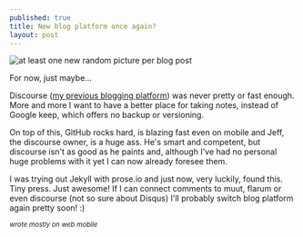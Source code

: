 ```yaml
---
published: true
title: New blog platform once again?
layout: post
---
```

![at least one new random picture per blog post](https://www.dropbox.com/s/3l0o5ujvhuiqcx9/2015-12-25%2009.07.33.jpg?dl=1)

For now, just maybe...

Discourse ([my previous blogging platform](http://talk.cregox.com/c/blog)) was never pretty or fast enough. More and more I want to have a better place for taking notes, instead of Google keep, which offers no backup or versioning.

On top of this, GitHub rocks hard, is blazing fast even on mobile and Jeff, the discourse owner, is a huge ass. He's smart and competent, but discourse isn't as good as he paints and, although I've had no personal huge problems with it yet I can now already foresee them.

I was trying out Jekyll with prose.io and just now, very luckily, found this. Tiny press. Just awesome! If I can connect comments to muut, flarum or even discourse (not so sure about Disqus) I'll probably switch blog platform again pretty soon! :)

<small>*wrote mostly on web mobile*</small>